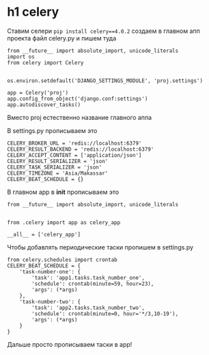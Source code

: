 h1 celery
====
Ставим селери
`pip install celery==4.0.2`
создаем в главном апп проекта файл celery.py и пишем туда
```
from __future__ import absolute_import, unicode_literals
import os
from celery import Celery


os.environ.setdefault('DJANGO_SETTINGS_MODULE', 'proj.settings')

app = Celery('proj')
app.config_from_object('django.conf:settings')
app.autodiscover_tasks()
```
Вместо proj естественно название главного аппа


В settings.py прописываем это
```
CELERY_BROKER_URL = 'redis://localhost:6379'
CELERY_RESULT_BACKEND = 'redis://localhost:6379'
CELERY_ACCEPT_CONTENT = ['application/json']
CELERY_RESULT_SERIALIZER = 'json'
CELERY_TASK_SERIALIZER = 'json'
CELERY_TIMEZONE = 'Asia/Makassar'
CELERY_BEAT_SCHEDULE = {}
```
В главном app в __init__ прописываем это
```
from __future__ import absolute_import, unicode_literals


from .celery import app as celery_app

__all__ = ['celery_app']
```
Чтобы добавлять периодические таски пропишем в settings.py
```
from celery.schedules import crontab
CELERY_BEAT_SCHEDULE = {
    'task-number-one': {
        'task': 'app1.tasks.task_number_one',
        'schedule': crontab(minute=59, hour=23),
        'args': (*args)
    },
    'task-number-two': {
        'task': 'app2.tasks.task_number_two',
        'schedule': crontab(minute=0, hour='*/3,10-19'),
        'args': (*args)
    }
}

```
Дальше просто прописываем таски в app!